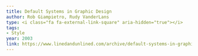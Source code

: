 ```yaml
---
title: Default Systems in Graphic Design
author: Rob Giampietro, Rudy VanderLans
type: <i class="fa fa-external-link-square" aria-hidden="true"></i>
tags:
- Style
year: 2003
link: https://www.linedandunlined.com/archive/default-systems-in-graphic-design
---
```

